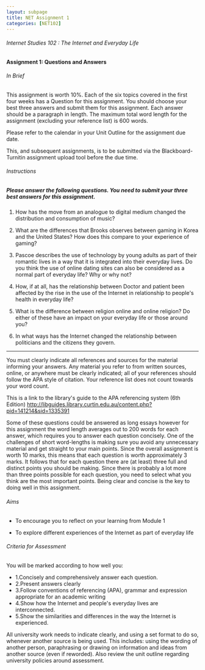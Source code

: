 ```yaml
---
layout: subpage
title: NET Assignment 1
categories: [NET102]
---
```

###### Internet Studies 102 : The Internet and Everyday Life
   
#### Assignment 1: Questions and Answers

###### In Brief

This assignment is worth 10%. Each of the six topics covered in the first four weeks has a Question for this assignment. You should choose your best three answers and submit them for this assignment. Each answer should be a paragraph in length. The maximum total word length for the assignment (excluding your reference list) is 600 words.

Please refer to the calendar in your Unit Outline for the assignment due date.


This, and subsequent assignments, is to be submitted via the Blackboard-Turnitin assignment upload tool before the due time.

###### Instructions

##### Please answer the following questions. You need to submit your three best answers for this assignment.

1. How has the move from an analogue to digital medium changed the distribution and consumption of music?

2. What are the differences that Brooks observes between gaming in Korea and the United States? How does this compare to your experience of gaming?

3. Pascoe describes the use of technology by young adults as part of their romantic lives in a way that it is integrated into their everyday lives. Do you think the use of online dating sites can also be considered as a normal part of everyday life? Why or why not?

4. How, if at all, has the relationship between Doctor and patient been affected by the rise in the use of the Internet in relationship to people's health in everyday life?

5. What is the difference between religion online and online religion? Do either of these have an impact on your everyday life or those around you?

6. In what ways has the Internet changed the relationship between politicians and the citizens they govern.

--- 

You must clearly indicate all references and sources for the material informing your answers. Any material you refer to from written sources, online, or anywhere must be clearly indicated; all of your references should follow the APA style of citation. Your reference list does not count towards your word count.

This is a link to the library's guide to the APA referencing system (6th Edition) http://libguides.library.curtin.edu.au/content.php?pid=141214&sid=1335391

Some of these questions could be answered as long essays however for this assignment the word length averages out to 200 words for each answer, which requires you to answer each question concisely.  One of the challenges of short word-lengths is making sure you avoid any unnecessary material and get straight to your main points.  Since the overall assignment is worth 10 marks, this means that each question is worth approximately 3 marks.  It follows that for each question there are (at least) three full and distinct points you should be making.  Since there is probably a lot more than three points possible for each question, you need to select what you think are the most important points.  Being clear and concise is the key to doing well in this assignment.


###### Aims

- To encourage you to reflect on your learning from Module 1


- To explore different experiences of the Internet as part of everyday life


###### Criteria for Assessment

You will be marked according to how well you:
- 1.Concisely and comprehensively answer each question.
- 2.Present answers clearly
- 3.Follow conventions of referencing (APA), grammar and expression appropriate for an academic writing
- 4.Show how the Internet and people's everyday lives are interconnected.
- 5.Show the similarities and differences in the way the Internet is experienced.


All university work needs to indicate clearly, and using a set format to do so, whenever another source is being used. This includes: using the wording of another person, paraphrasing or drawing on information and ideas from another source (even if reworded). Also review the unit outline regarding university policies around assessment.
